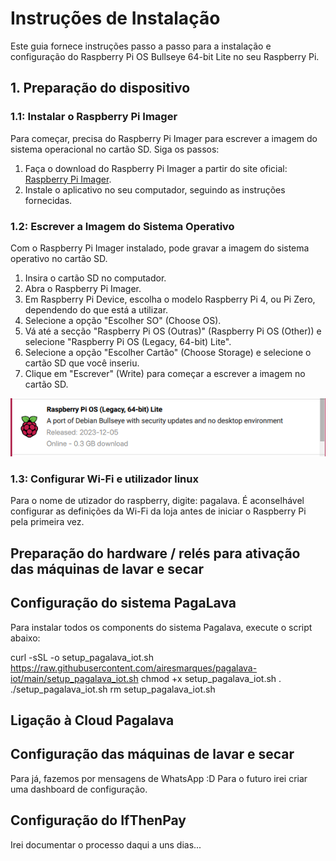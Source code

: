 # Instruções de Instalação

Este guia fornece instruções passo a passo para a instalação e configuração do Raspberry Pi OS Bullseye 64-bit Lite no seu Raspberry Pi.

## 1. Preparação do dispositivo

### 1.1: Instalar o Raspberry Pi Imager

Para começar, precisa do Raspberry Pi Imager para escrever a imagem do sistema operacional no cartão SD. Siga os passos:

1. Faça o download do Raspberry Pi Imager a partir do site oficial: [Raspberry Pi Imager](https://www.raspberrypi.org/software/).
2. Instale o aplicativo no seu computador, seguindo as instruções fornecidas.

### 1.2: Escrever a Imagem do Sistema Operativo

Com o Raspberry Pi Imager instalado, pode gravar a imagem do sistema operativo no cartão SD.

1. Insira o cartão SD no computador.
2. Abra o Raspberry Pi Imager.
3. Em Raspberry Pi Device, escolha o modelo Raspberry Pi 4, ou Pi Zero, dependendo do que está a utilizar.
3. Selecione a opção "Escolher SO" (Choose OS).
4. Vá até a secção "Raspberry Pi OS (Outras)" (Raspberry Pi OS (Other)) e selecione "Raspberry Pi OS (Legacy, 64-bit) Lite".
5. Selecione a opção "Escolher Cartão" (Choose Storage) e selecione o cartão SD que você inseriu.
6. Clique em "Escrever" (Write) para começar a escrever a imagem no cartão SD.

![Exemplo de versão Debian Bullseye](/instructions/Debian_Bullseye_version.png)

### 1.3: Configurar Wi-Fi e utilizador linux

Para o nome de utizador do raspberry, digite: pagalava.
É aconselhável configurar as definições da Wi-Fi da loja antes de iniciar o Raspberry Pi pela primeira vez.

## Preparação do hardware / relés para ativação das máquinas de lavar e secar



## Configuração do sistema PagaLava
Para instalar todos os components do sistema Pagalava, execute o script abaixo:

curl -sSL -o setup_pagalava_iot.sh https://raw.githubusercontent.com/airesmarques/pagalava-iot/main/setup_pagalava_iot.sh
chmod +x setup_pagalava_iot.sh
. ./setup_pagalava_iot.sh
rm setup_pagalava_iot.sh


## Ligação à Cloud Pagalava


## Configuração das máquinas de lavar e secar

Para já, fazemos por mensagens de WhatsApp :D
Para o futuro irei criar uma dashboard de configuração.

## Configuração do IfThenPay

Irei documentar o processo daqui a uns dias...
